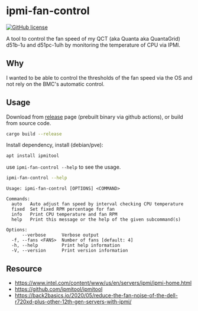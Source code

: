 # ipmi-fan-control

[![GitHub license](https://img.shields.io/github/license/yinheli/ipmi-fan-control)](https://github.com/yinheli/ipmi-fan-control/blob/master/LICENSE)

A tool to control the fan speed of my QCT (aka Quanta aka QuantaGrid) d51b-1u and d51pc-1ulh by monitoring the temperature of CPU via IPMI.

## Why

I wanted to be able to control the thresholds of the fan speed via the OS and not rely on the BMC's automatic control.

## Usage

Download from [release](https://github.com/yinheli/ipmi-fan-control/releases) page (prebuilt binary via github actions), or build from source code.

```bash
cargo build --release
```

Install dependency, install (debian/pve):

```bash
apt install ipmitool
```

use `ipmi-fan-control --help` to see the usage.

```bash
ipmi-fan-control --help
```

```
Usage: ipmi-fan-control [OPTIONS] <COMMAND>

Commands:
  auto   Auto adjust fan speed by interval checking CPU temperature
  fixed  Set fixed RPM percentage for fan
  info   Print CPU temperature and fan RPM
  help   Print this message or the help of the given subcommand(s)

Options:
      --verbose      Verbose output
  -f, --fans <FANS>  Number of fans [default: 4]
  -h, --help         Print help information
  -V, --version      Print version information
```

## Resource

- https://www.intel.com/content/www/us/en/servers/ipmi/ipmi-home.html
- https://github.com/ipmitool/ipmitool
- https://back2basics.io/2020/05/reduce-the-fan-noise-of-the-dell-r720xd-plus-other-12th-gen-servers-with-ipmi/

